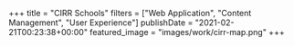 +++
title = "CIRR Schools"
filters = ["Web Application", "Content Management", "User Experience"]
publishDate = "2021-02-21T00:23:38+00:00"
featured_image = "images/work/cirr-map.png"
+++